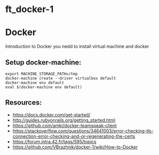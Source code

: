 # ft_docker-1
# Docker

Introduction to Docker
you nedd to install virtual machine and docker

## Setup docker-machine:
```
export MACHINE_STORAGE_PATH=/tmp
docker-machine create --driver virtualbox default
docker-machine env default
eval $(docker-machine env default)
```

## Resources:
- https://docs.docker.com/get-started/
- http://guides.rubyonrails.org/getting_started.html
- https://github.com/amki/docker-teamspeak-client
- https://stackoverflow.com/questions/34641003/error-checking-tls-connection-error-checking-and-or-regenerating-the-certs
- https://forum.intra.42.fr/tags/595/topics
- https://github.com/VBrazhnik/docker-1/wiki/How-to-Docker
